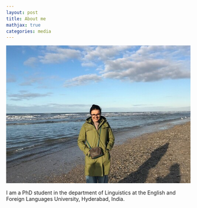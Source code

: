 ```yaml
---
layout: post
title: About me
mathjax: true
categories: media
---
```

![Netherlands](website_profile.jpg)

I am a PhD student in the department of Linguistics at the English and Foreign Languages University, Hyderabad, India. 
